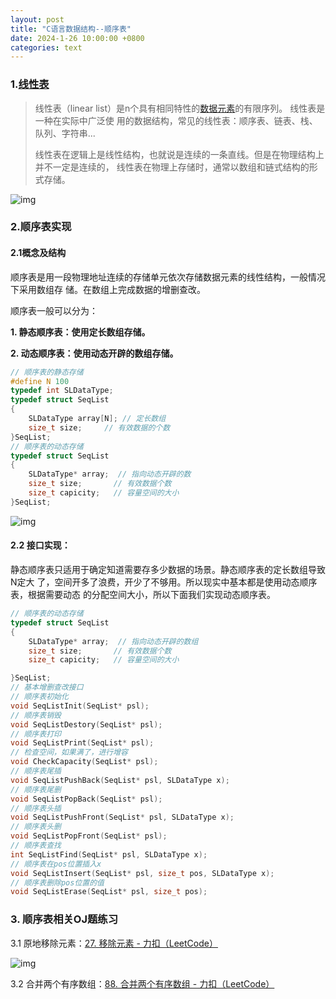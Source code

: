 ```yaml
---
layout: post
title: "C语言数据结构--顺序表​"
date: 2024-1-26 10:00:00 +0800
categories: text
---
```


### 1.[线性表](https://so.csdn.net/so/search?q=线性表&spm=1001.2101.3001.7020)

> 线性表（linear list）是n个具有相同特性的[数据元素](https://so.csdn.net/so/search?q=数据元素&spm=1001.2101.3001.7020)的有限序列。 线性表是一种在实际中广泛使 用的数据结构，常见的线性表：顺序表、链表、栈、队列、字符串...
>
> 线性表在逻辑上是线性结构，也就说是连续的一条直线。但是在物理结构上并不一定是连续的， 线性表在物理上存储时，通常以数组和链式结构的形式存储。

 ![img](https://img-blog.csdnimg.cn/6917f06d214e4feeb3aa1e37bedcf220.png)

###  2.顺序表实现

#### 2.1概念及结构

顺序表是用一段物理地址连续的存储单元依次存储数据元素的线性结构，一般情况下采用数组存 储。在数组上完成数据的增删查改。

顺序表一般可以分为：

**1. 静态顺序表：使用定长数组存储。**

**2. 动态顺序表：使用动态开辟的数组存储。**

```cpp
// 顺序表的静态存储
#define N 100
typedef int SLDataType;
typedef struct SeqList
{
	SLDataType array[N]; // 定长数组
	size_t size;     // 有效数据的个数
}SeqList;
// 顺序表的动态存储
typedef struct SeqList
{
	SLDataType* array;  // 指向动态开辟的数
	size_t size;       // 有效数据个数
	size_t capicity;   // 容量空间的大小
}SeqList;
```

 ![img](https://img-blog.csdnimg.cn/5cd38ffb9af94d8b9ae91e946fd679bc.png)

####  2.2 接口实现：

静态顺序表只适用于确定知道需要存多少数据的场景。静态顺序表的定长数组导致N定大 了，空间开多了浪费，开少了不够用。所以现实中基本都是使用动态顺序表，根据需要动态 的分配空间大小，所以下面我们实现动态顺序表。

```cpp
// 顺序表的动态存储
typedef struct SeqList
{
	SLDataType* array;  // 指向动态开辟的数组
	size_t size;       // 有效数据个数
	size_t capicity;   // 容量空间的大小

}SeqList;
// 基本增删查改接口
// 顺序表初始化
void SeqListInit(SeqList* psl);
// 顺序表销毁
void SeqListDestory(SeqList* psl);
// 顺序表打印
void SeqListPrint(SeqList* psl);
// 检查空间，如果满了，进行增容
void CheckCapacity(SeqList* psl);
// 顺序表尾插
void SeqListPushBack(SeqList* psl, SLDataType x);
// 顺序表尾删
void SeqListPopBack(SeqList* psl);
// 顺序表头插
void SeqListPushFront(SeqList* psl, SLDataType x);
// 顺序表头删
void SeqListPopFront(SeqList* psl);
// 顺序表查找
int SeqListFind(SeqList* psl, SLDataType x);
// 顺序表在pos位置插入x
void SeqListInsert(SeqList* psl, size_t pos, SLDataType x);
// 顺序表删除pos位置的值
void SeqListErase(SeqList* psl, size_t pos);
```

###  3. 顺序表相关OJ题练习

3.1 原地移除元素：[27. 移除元素 - 力扣（LeetCode）](https://leetcode.cn/problems/remove-element/description/)

![img](https://img-blog.csdnimg.cn/8f7d47ba78244e2ab5667b41c10fe2c9.png)

3.2 合并两个有序数组：[88. 合并两个有序数组 - 力扣（LeetCode）](https://leetcode.cn/problems/merge-sorted-array/description/)
